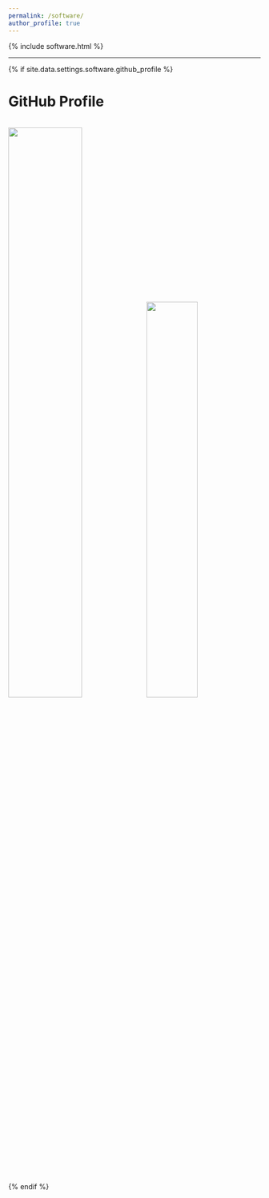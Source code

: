 ```yaml
---
permalink: /software/
author_profile: true
---
```


{% include software.html %}

***

{% if site.data.settings.software.github_profile %}
<h1>GitHub Profile</h1><br>
<img src="https://github-readme-stats.vercel.app/api?username={{site.data.settings.software.github_profile}}&show_icons=true&theme=dark" width ="54%"  >
<img src="https://github-readme-stats.vercel.app/api/top-langs?username={{site.data.settings.software.github_profile}}&theme=dark&layout=compact" width ="45%">
{% endif %}
